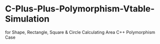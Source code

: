 # C-Plus-Plus-Polymorphism-Vtable-Simulation
for Shape, Rectangle, Square &amp; Circle Calculating Area C++ Polymorphism Case
